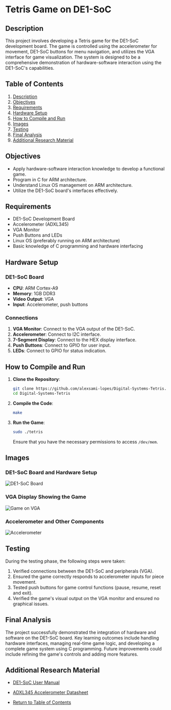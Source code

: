 # Tetris Game on DE1-SoC

## Description
This project involves developing a Tetris game for the DE1-SoC development board. The game is controlled using the accelerometer for movement, DE1-SoC buttons for menu navigation, and utilizes the VGA interface for game visualization. The system is designed to be a comprehensive demonstration of hardware-software interaction using the DE1-SoC's capabilities.

## Table of Contents
1. [Description](#description)
2. [Objectives](#objectives)
3. [Requirements](#requirements)
4. [Hardware Setup](#hardware-setup)
5. [How to Compile and Run](#how-to-compile-and-run)
6. [Images](#images)
7. [Testing](#testing)
8. [Final Analysis](#final-analysis)
9. [Additional Research Material](#additional-research-material)

## Objectives
- Apply hardware-software interaction knowledge to develop a functional game.
- Program in C for ARM architecture.
- Understand Linux OS management on ARM architecture.
- Utilize the DE1-SoC board's interfaces effectively.

## Requirements
- DE1-SoC Development Board
- Accelerometer (ADXL345)
- VGA Monitor
- Push Buttons and LEDs
- Linux OS (preferably running on ARM architecture)
- Basic knowledge of C programming and hardware interfacing

## Hardware Setup
### DE1-SoC Board
  - **CPU**: ARM Cortex-A9
  - **Memory**: 1GB DDR3
  - **Video Output**: VGA
  - **Input**: Accelerometer, push buttons

### Connections
1. **VGA Monitor**: Connect to the VGA output of the DE1-SoC.
2. **Accelerometer**: Connect to I2C interface.
3. **7-Segment Display**: Connect to the HEX display interface.
4. **Push Buttons**: Connect to GPIO for user input.
5. **LEDs**: Connect to GPIO for status indication.

## How to Compile and Run
1. **Clone the Repository**:
    ```bash
    git clone https://github.com/alexsami-lopes/Digital-Systems-Tetris.git
    cd Digital-Systems-Tetris
    ```

2. **Compile the Code**:
    ```bash
    make
    ```

3. **Run the Game**:
    ```bash
    sudo ./tetris
    ```

   Ensure that you have the necessary permissions to access `/dev/mem`.

## Images
### DE1-SoC Board and Hardware Setup
![DE1-SoC Board](images/de1-soc-board.jpg)

### VGA Display Showing the Game
![Game on VGA](images/vga-display.jpg)

### Accelerometer and Other Components
![Accelerometer](images/accelerometer.jpg)

## Testing
During the testing phase, the following steps were taken:
1. Verified connections between the DE1-SoC and peripherals (VGA).
2. Ensured the game correctly responds to accelerometer inputs for piece movement.
3. Tested push buttons for game control functions (pause, resume, reset and exit).
4. Verified the game's visual output on the VGA monitor and ensured no graphical issues.

## Final Analysis
The project successfully demonstrated the integration of hardware and software on the DE1-SoC board. Key learning outcomes include handling hardware interfaces, managing real-time game logic, and developing a complete game system using C programming. Future improvements could include refining the game's controls and adding more features.

## Additional Research Material
- [DE1-SoC User Manual](datasheets/user_manual.pdf)
- [ADXL345 Accelerometer Datasheet](datasheets/Accelerometer.pdf)

- [Return to Table of Contents](#table-of-contents)
